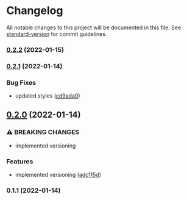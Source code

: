 # Changelog

All notable changes to this project will be documented in this file. See [standard-version](https://github.com/conventional-changelog/standard-version) for commit guidelines.

### [0.2.2](https://github.com/Ruandv/memory-game/compare/v0.2.1...v0.2.2) (2022-01-15)

### [0.2.1](https://github.com/Ruandv/memory-game/compare/v0.2.0...v0.2.1) (2022-01-14)


### Bug Fixes

* updated styles ([cd9ada0](https://github.com/Ruandv/memory-game/commit/cd9ada0d9269bd5077232d9f7cee71c8b3a2b388))

## [0.2.0](https://github.com/Ruandv/memory-game/compare/v0.1.1...v0.2.0) (2022-01-14)


### ⚠ BREAKING CHANGES

* implemented versioning

### Features

* implemented versioning ([adc115d](https://github.com/Ruandv/memory-game/commit/adc115d565f6676366f1c497da43fe5811542a76))

### 0.1.1 (2022-01-14)
